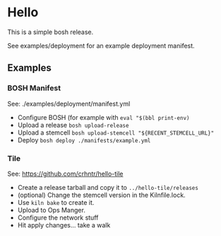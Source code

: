 # Hello

This is a simple bosh release.

See examples/deployment for an example deployment manifest.

## Examples

### BOSH Manifest

See: ./examples/deployment/manifest.yml

- Configure BOSH (for example with `eval "$(bbl print-env)`
- Upload a release `bosh upload-release`
- Upload a stemcell  `bosh upload-stemcell "${RECENT_STEMCELL_URL}"`
- Deploy `bosh deploy ./manifests/example.yml`

### Tile

See: https://github.com/crhntr/hello-tile

- Create a release tarball and copy it to `../hello-tile/releases`
- (optional) Change the stemcell version in the Kilnfile.lock.
- Use `kiln bake` to create it.
- Upload to Ops Manger.
- Configure the network stuff
- Hit apply changes... take a walk
